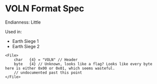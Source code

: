 # VOLN Format Spec

Endianness: Little

Used in:
 - Earth Siege 1
 - Earth Siege 2

```
<File>
    char   {4} = "VOLN" // Header
    byte   {4} // Unknown, looks like a flag? Looks like every byte here is either 0x00 or 0x01, which seems wasteful.
    // undocumented past this point
</File>

